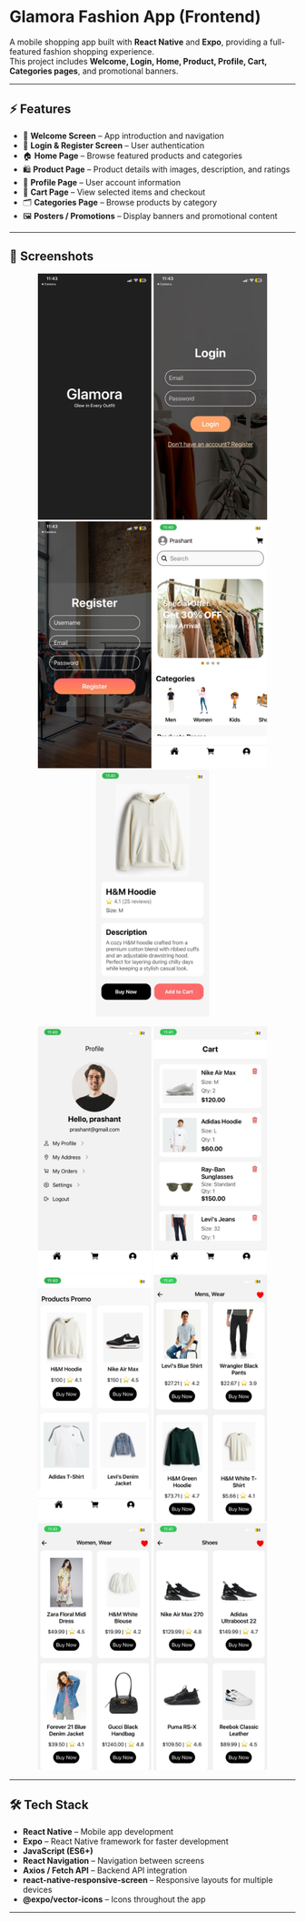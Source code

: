 #  Glamora Fashion App (Frontend)

A mobile shopping app built with **React Native** and **Expo**, providing a full-featured fashion shopping experience.  
This project includes **Welcome, Login, Home, Product, Profile, Cart, Categories pages**, and promotional banners.

---

## ⚡ Features

- 👋 **Welcome Screen** – App introduction and navigation  
- 🔑 **Login & Register Screen** – User authentication  
- 🏠 **Home Page** – Browse featured products and categories  
- 🛍️ **Product Page** – Product details with images, description, and ratings  
- 👤 **Profile Page** – User account information  
- 🛒 **Cart Page** – View selected items and checkout  
- 🗂️ **Categories Page** – Browse products by category  
- 🖼️ **Posters / Promotions** – Display banners and promotional content  

---

## 📸 Screenshots

<p align="center">
  <img src="screenshots/welcome.jpg" width="200" />
  <img src="screenshots/Login.jpg" width="200" />
  <img src="screenshots/Regsiter.jpg" width="200" />
  <img src="screenshots/homepage.jpg" width="200" />
  <img src="screenshots/productdetails.jpg" width="200" />
</p>

<p align="center">
  <img src="screenshots/profile.jpg" width="200" />
  <img src="screenshots/cart.jpg" width="200" />
  <img src="screenshots/products.jpg" width="200" />
  <img src="screenshots/mens-wear.jpg" width="200" />
  <img src="screenshots/women-wear.jpg" width="200" />
  <img src="screenshots/shoes.jpg" width="200" />
</p>


---

## 🛠️ Tech Stack

- **React Native** – Mobile app development  
- **Expo** – React Native framework for faster development  
- **JavaScript (ES6+)**  
- **React Navigation** – Navigation between screens  
- **Axios / Fetch API** – Backend API integration  
- **react-native-responsive-screen** – Responsive layouts for multiple devices  
- **@expo/vector-icons** – Icons throughout the app  

---



